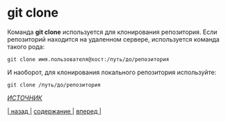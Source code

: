 # git clone

Команда **git clone** используется для клонирования репозитория. Если репозиторий находится на удаленном сервере, используется команда такого рода:

``` bash-
git clone имя.пользователя@хост:/путь/до/репозитория
```

И наоборот, для клонирования локального репозитория используйте:

``` bash-
git clone /путь/до/репозитория
```

*[ИСТОЧНИК][1]*

[1]:https://www.hostinger.ru/rukovodstva/osnovnie-git-komandy

[| назад |](./add.md) [ содержание |](./readme.md) [вперед |](./commit.md)